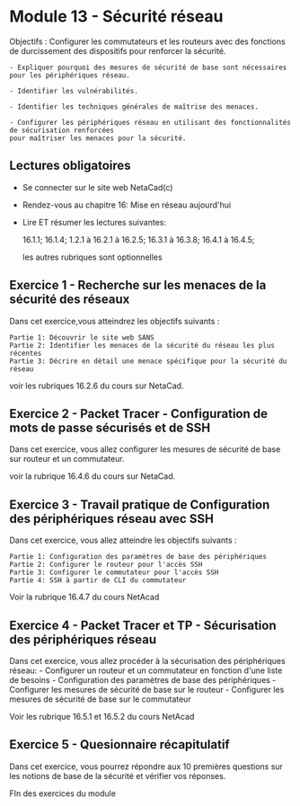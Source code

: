 # Module 13 - Sécurité réseau 

Objectifs :
Configurer les commutateurs et les routeurs avec des fonctions de durcissement des dispositifs 
pour renforcer la sécurité.

	- Expliquer pourquoi des mesures de sécurité de base sont nécessaires pour les périphériques réseau.

	- Identifier les vulnérabilités.

	- Identifier les techniques générales de maîtrise des menaces.

	- Configurer les périphériques réseau en utilisant des fonctionnalités de sécurisation renforcées 
	pour maîtriser les menaces pour la sécurité.


## Lectures obligatoires

- Se connecter sur le site web NetaCad(c)

- Rendez-vous au  chapitre 16: Mise en réseau aujourd'hui

- Lire ET résumer les lectures suivantes:

    16.1.1; 16.1.4; 1.2.1 à 16.2.1 à 16.2.5; 16.3.1 à 16.3.8;  16.4.1 à 16.4.5;

    les autres rubriques sont optionnelles

## Exercice 1 -  Recherche sur les menaces de la sécurité des réseaux

Dans cet exercice,vous atteindrez les objectifs suivants :

    Partie 1: Découvrir le site web SANS
    Partie 2: Identifier les menaces de la sécurité du réseau les plus récentes
    Partie 3: Décrire en détail une menace spécifique pour la sécurité du réseau

voir les rubriques 16.2.6 du cours sur NetaCad.
 

## Exercice 2 - Packet Tracer - Configuration de mots de passe sécurisés et de SSH

Dans cet exercice, vous allez configurer les mesures de sécurité de base sur routeur et un commutateur.

voir la rubrique 16.4.6 du cours sur NetaCad.

## Exercice 3 - Travail pratique de Configuration des périphériques réseau avec SSH 
Dans cet exercice, vous allez atteindre les objectifs suivants :

    Partie 1: Configuration des paramètres de base des périphériques
    Partie 2: Configurer le routeur pour l'accès SSH
    Partie 3: Configurer le commutateur pour l'accès SSH
    Partie 4: SSH à partir de CLI du commutateur

Voir la rubrique 16.4.7 du cours NetAcad 

## Exercice 4 -  Packet Tracer et TP - Sécurisation des périphériques réseau
Dans cet exercice, vous allez procéder à la sécurisation des périphériques réseau:
	- Configurer un routeur et un commutateur en fonction d'une liste de besoins
	- Configuration des paramètres de base des périphériques
	- Configurer les mesures de sécurité de base sur le routeur
	- Configurer les mesures de sécurité de base sur le commutateur
	
Voir les rubrique 16.5.1 et 16.5.2 du cours NetAcad

## Exercice 5 - Quesionnaire récapitulatif 
Dans cet exercice, vous pourrez répondre aux 10 premières questions sur les notions de base de la sécurité 
et vérifier vos réponses.

FIn des exercices du module 
